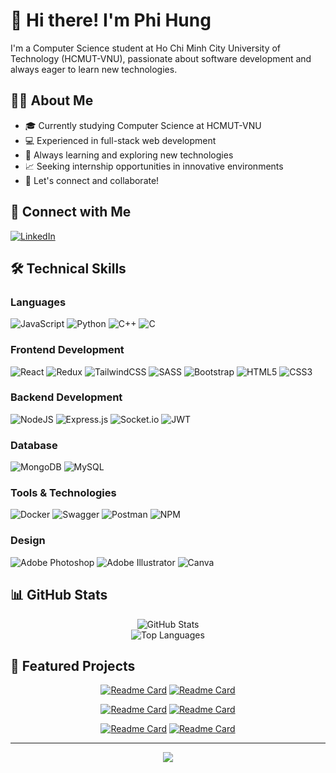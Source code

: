# 👋 Hi there! I'm Phi Hung

I'm a Computer Science student at Ho Chi Minh City University of Technology (HCMUT-VNU), passionate about software development and always eager to learn new technologies.

## 👨‍💻 About Me

- 🎓 Currently studying Computer Science at HCMUT-VNU
- 💻 Experienced in full-stack web development
- 🌱 Always learning and exploring new technologies
- 📈 Seeking internship opportunities in innovative environments
- 💬 Let's connect and collaborate!

## 🤝 Connect with Me

[![LinkedIn](https://img.shields.io/badge/LinkedIn-%230077B5.svg?logo=linkedin&logoColor=white)](https://linkedin.com/in/phihung0131)

## 🛠️ Technical Skills

### Languages

![JavaScript](https://img.shields.io/badge/javascript-%23323330.svg?style=for-the-badge&logo=javascript&logoColor=%23F7DF1E)
![Python](https://img.shields.io/badge/python-3670A0?style=for-the-badge&logo=python&logoColor=ffdd54)
![C++](https://img.shields.io/badge/c++-%2300599C.svg?style=for-the-badge&logo=c%2B%2B&logoColor=white)
![C](https://img.shields.io/badge/c-%2300599C.svg?style=for-the-badge&logo=c&logoColor=white)

### Frontend Development

![React](https://img.shields.io/badge/react-%2320232a.svg?style=for-the-badge&logo=react&logoColor=%2361DAFB)
![Redux](https://img.shields.io/badge/redux-%23593d88.svg?style=for-the-badge&logo=redux&logoColor=white)
![TailwindCSS](https://img.shields.io/badge/tailwindcss-%2338B2AC.svg?style=for-the-badge&logo=tailwind-css&logoColor=white)
![SASS](https://img.shields.io/badge/SASS-hotpink.svg?style=for-the-badge&logo=SASS&logoColor=white)
![Bootstrap](https://img.shields.io/badge/bootstrap-%238511FA.svg?style=for-the-badge&logo=bootstrap&logoColor=white)
![HTML5](https://img.shields.io/badge/html5-%23E34F26.svg?style=for-the-badge&logo=html5&logoColor=white)
![CSS3](https://img.shields.io/badge/css3-%231572B6.svg?style=for-the-badge&logo=css3&logoColor=white)

### Backend Development

![NodeJS](https://img.shields.io/badge/node.js-6DA55F?style=for-the-badge&logo=node.js&logoColor=white)
![Express.js](https://img.shields.io/badge/express.js-%23404d59.svg?style=for-the-badge&logo=express&logoColor=%2361DAFB)
![Socket.io](https://img.shields.io/badge/Socket.io-black?style=for-the-badge&logo=socket.io&badgeColor=010101)
![JWT](https://img.shields.io/badge/JWT-black?style=for-the-badge&logo=JSON%20web%20tokens)

### Database

![MongoDB](https://img.shields.io/badge/MongoDB-%234ea94b.svg?style=for-the-badge&logo=mongodb&logoColor=white)
![MySQL](https://img.shields.io/badge/mysql-4479A1.svg?style=for-the-badge&logo=mysql&logoColor=white)

### Tools & Technologies

![Docker](https://img.shields.io/badge/docker-%230db7ed.svg?style=for-the-badge&logo=docker&logoColor=white)
![Swagger](https://img.shields.io/badge/-Swagger-%23Clojure?style=for-the-badge&logo=swagger&logoColor=white)
![Postman](https://img.shields.io/badge/Postman-FF6C37?style=for-the-badge&logo=postman&logoColor=white)
![NPM](https://img.shields.io/badge/NPM-%23CB3837.svg?style=for-the-badge&logo=npm&logoColor=white)

### Design

![Adobe Photoshop](https://img.shields.io/badge/adobe%20photoshop-%2331A8FF.svg?style=for-the-badge&logo=adobe%20photoshop&logoColor=white)
![Adobe Illustrator](https://img.shields.io/badge/adobe%20illustrator-%23FF9A00.svg?style=for-the-badge&logo=adobe%20illustrator&logoColor=white)
![Canva](https://img.shields.io/badge/Canva-%2300C4CC.svg?style=for-the-badge&logo=Canva&logoColor=white)

## 📊 GitHub Stats

<div align="center">
  <img src="https://github-readme-stats.vercel.app/api?username=phihung0131&show_icons=true&theme=radical&hide=contribs,prs" alt="GitHub Stats" />
</div>

<div align="center">
  <img src="https://github-readme-stats.vercel.app/api/top-langs/?username=phihung0131&layout=compact&theme=radical" alt="Top Languages" />
</div>

## 🚀 Featured Projects

<div align="center">

[![Readme Card](https://github-readme-stats.vercel.app/api/pin/?username=phihung0131&repo=Sell-Course-Project-API&theme=radical)](https://github.com/phihung0131/Sell-Course-Project-API)
[![Readme Card](https://github-readme-stats.vercel.app/api/pin/?username=phihung0131&repo=Smart-Workplace-IoT&theme=radical)](https://github.com/phihung0131/Smart-Workplace-IoT)

[![Readme Card](https://github-readme-stats.vercel.app/api/pin/?username=phihung0131&repo=HCMUT-Chat-App&theme=radical)](https://github.com/phihung0131/HCMUT-Chat-App)
[![Readme Card](https://github-readme-stats.vercel.app/api/pin/?username=phihung0131&repo=Simple-Torrent-Application&theme=radical)](https://github.com/phihung0131/Simple-Torrent-Application)

[![Readme Card](https://github-readme-stats.vercel.app/api/pin/?username=phihung0131&repo=Path-Finding-AStart-Algorithm&theme=radical)](https://github.com/phihung0131/HCMUT-Chat-App)
[![Readme Card](https://github-readme-stats.vercel.app/api/pin/?username=phihung0131&repo=Days-Of-Love-Counter&theme=radical)](https://github.com/phihung0131/Simple-Torrent-Application)

</div>

---

<div align="center">
  
[![](https://visitcount.itsvg.in/api?id=phihung0131&icon=0&color=0)](https://visitcount.itsvg.in)

</div>

